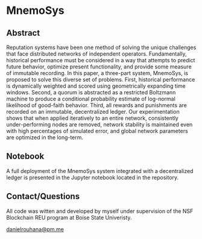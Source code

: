 # MnemoSys

## Abstract

Reputation systems have been one method of solving the unique challenges that face distributed networks of independent operators. Fundamentally, historical performance must be considered in a way that attempts to predict future behavior, optimize present functionality, and provide some measure of immutable recording. In this paper, a three-part system, MnemoSys, is proposed to solve this diverse set of problems. First, historical performance is dynamically weighted and scored using geometrically expanding time windows. Second, a quorum is abstracted as a restricted Boltzmann machine to produce a conditional probability estimate of log-normal likelihood of good-faith behavior. Third, all rewards and punishments are recorded on an immutable, decentralized ledger. Our experimentation shows that when applied iteratively to an entire network, consistently under-performing nodes are removed, network stability is maintained even with high percentages of simulated error, and global network parameters are optimized in the long-term.

## Notebook

A full deployment of the MnemoSys system integrated with a decentralized ledger is presented in the Jupyter notebook located in the repository.

## Contact/Questions

All code was witten and developed by myself under supervision of the NSF Blockchain REU program at Boise State Univeristy.

danielrouhana@pm.me
